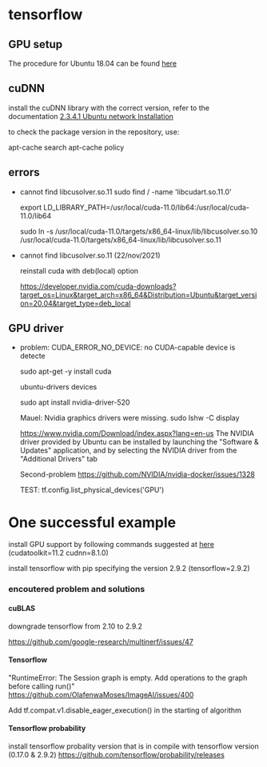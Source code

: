 # tensorflow
## GPU setup
The procedure for Ubuntu 18.04 can be found [here][Install CUDA with apt]

[Install CUDA with apt]:https://www.tensorflow.org/install/gpu#install_cuda_with_apt

## cuDNN
install the cuDNN library with the correct version, refer to the documentation [2.3.4.1 Ubuntu network Installation][NVIDIA CUDNN]

[NVIDIA CUDNN]:https://docs.nvidia.com/deeplearning/cudnn/install-guide/index.html

to check the package version in the repository, use:

  apt-cache search <packagename>
  apt-cache policy <packagename>
 
  
## errors
* cannot find libcusolver.so.11
  sudo find / -name 'libcudart.so.11.0'
  
  export LD_LIBRARY_PATH=/usr/local/cuda-11.0/lib64:/usr/local/cuda-11.0/lib64
  
  sudo ln -s /usr/local/cuda-11.0/targets/x86_64-linux/lib/libcusolver.so.10 /usr/local/cuda-11.0/targets/x86_64-linux/lib/libcusolver.so.11
  
* cannot find libcusolver.so.11 (22/nov/2021)
  
  reinstall cuda with deb(local) option
  
  https://developer.nvidia.com/cuda-downloads?target_os=Linux&target_arch=x86_64&Distribution=Ubuntu&target_version=20.04&target_type=deb_local


## GPU driver
* problem: CUDA_ERROR_NO_DEVICE: no CUDA-capable device is detecte
  
  sudo apt-get -y install cuda
  
  ubuntu-drivers devices
  
  sudo apt install nvidia-driver-520
  
  
  Mauel:
  Nvidia graphics drivers were missing.
    sudo lshw -C display

    https://www.nvidia.com/Download/index.aspx?lang=en-us
    The NVIDIA driver provided by Ubuntu can be installed by launching the
     "Software & Updates" application, and by selecting the NVIDIA driver from the
     "Additional Drivers" tab
  
  Second-problem
  https://github.com/NVIDIA/nvidia-docker/issues/1328
  
  TEST:
  tf.config.list_physical_devices('GPU')
  
 
 # One successful example
  
install GPU support by following commands suggested at [here][Install CUDA with apt] (cudatoolkit=11.2 cudnn=8.1.0)

install tensorflow with pip specifying the version 2.9.2 (tensorflow=2.9.2)

### encoutered problem and solutions
#### cuBLAS
downgrade tensorflow from 2.10 to 2.9.2

https://github.com/google-research/multinerf/issues/47

#### Tensorflow
"RuntimeError: The Session graph is empty. Add operations to the graph before calling run()"
https://github.com/OlafenwaMoses/ImageAI/issues/400

Add tf.compat.v1.disable_eager_execution() in the starting of algorithm

#### Tensorflow probability
install tensorflow probality version that is in compile with tensorflow version (0.17.0 & 2.9.2)
https://github.com/tensorflow/probability/releases

  

